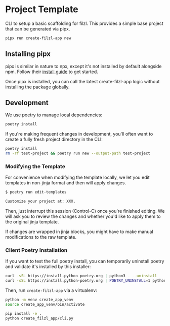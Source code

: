 # Project Template

CLI to setup a basic scaffolding for filzl. This provides a simple base project that can be generated via pipx.

```bash
pipx run create-filzl-app new
```

## Installing pipx

pipx is similar in nature to npx, except it's not installed by default alongside npm. Follow their [install guide](https://pipx.pypa.io/stable/installation/) to get started.

Once pipx is installed, you can call the latest create-filzl-app logic without installing the package globally.

## Development

We use poetry to manage local dependencies:

```bash
poetry install
```

If you're making frequent changes in development, you'll often want to create a fully fresh project directory in the CLI:

```bash
poetry install
rm -rf test-project && poetry run new --output-path test-project
```

### Modifying the Template

For convenience when modifying the template locally, we let you edit templates in non-jinja format and then will apply changes.

```bash
$ poetry run edit-templates

Customize your project at: XXX.
```

Then, just interrupt this session (Control-C) once you're finished editing. We will ask you to review the changes and whether you'd like to apply them to the original jinja template.

If changes are wrapped in jinja blocks, you might have to make manual modifications to the raw template.

### Client Poetry Installation

If you want to test the full poetry install, you can temporarily uninstall poetry and validate it's installed by this installer:

```bash
curl -sSL https://install.python-poetry.org | python3 - --uninstall
curl -sSL https://install.python-poetry.org | POETRY_UNINSTALL=1 python3 -
```

Then, run `create-filzl-app` via a virtualenv:

```bash
python -m venv create_app_venv
source create_app_venv/bin/activate

pip install -e .
python create_filzl_app/cli.py
```
